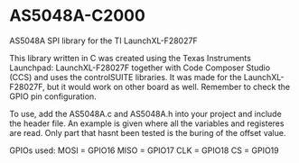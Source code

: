 # AS5048A-C2000
AS5048A SPI library for the TI LaunchXL-F28027F

This library written in C was created using the Texas Instruments Launchpad: LaunchXL-F28027F together with Code Composer Studio (CCS) and uses the controlSUITE libraries. It was made for the LaunchXL-F28027F, but it would work on other board as well. Remember to check the GPIO pin configuration.

To use, add the AS5048A.c and AS5048A.h into your project and include the header file. An example is given where all the variables and registeres are read. Only part that hasnt been tested is the buring of the offset value.

GPIOs used:
MOSI  = GPIO16
MISO  = GPIO17
CLK   = GPIO18
CS    = GPIO19
